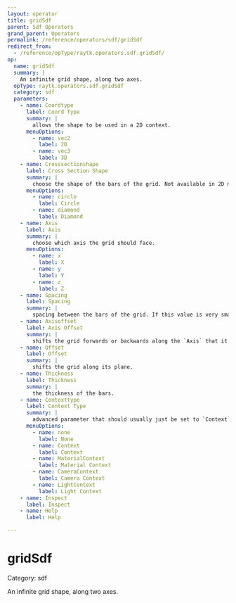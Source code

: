 ```yaml
---
layout: operator
title: gridSdf
parent: Sdf Operators
grand_parent: Operators
permalink: /reference/operators/sdf/gridSdf
redirect_from:
  - /reference/opType/raytk.operators.sdf.gridSdf/
op:
  name: gridSdf
  summary: |
    An infinite grid shape, along two axes.
  opType: raytk.operators.sdf.gridSdf
  category: sdf
  parameters:
    - name: Coordtype
      label: Coord Type
      summary: |
        allows the shape to be used in a 2D context.
      menuOptions:
        - name: vec2
          label: 2D
        - name: vec3
          label: 3D
    - name: Crosssectionshape
      label: Cross Section Shape
      summary: |
        choose the shape of the bars of the grid. Not available in 2D mode.
      menuOptions:
        - name: circle
          label: Circle
        - name: diamond
          label: Diamond
    - name: Axis
      label: Axis
      summary: |
        choose which axis the grid should face.
      menuOptions:
        - name: x
          label: X
        - name: y
          label: Y
        - name: z
          label: Z
    - name: Spacing
      label: Spacing
      summary: |
        spacing between the bars of the grid. If this value is very small and the `Thickness` is high enough, the bars can merge into a solid surface. But if it is set to zero the grid will disappear due to a calculation error.
    - name: Axisoffset
      label: Axis Offset
      summary: |
        shifts the grid forwards or backwards along the `Axis` that it is facing. Not available in 2D mode.
    - name: Offset
      label: Offset
      summary: |
        shifts the grid along its plane.
    - name: Thickness
      label: Thickness
      summary: |
        the thickness of the bars.
    - name: Contexttype
      label: Context Type
      summary: |
        advanced parameter that should usually just be set to `Context`
      menuOptions:
        - name: none
          label: None
        - name: Context
          label: Context
        - name: MaterialContext
          label: Material Context
        - name: CameraContext
          label: Camera Context
        - name: LightContext
          label: Light Context
    - name: Inspect
      label: Inspect
    - name: Help
      label: Help

---
```


# gridSdf

Category: sdf



An infinite grid shape, along two axes.